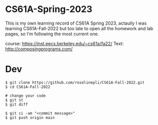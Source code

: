 # CS61A-Spring-2023
This is my own learning record of CS61A Spring 2023, actaully I was learning CS61A-Fall-2022 but too late to open all the homework and lab pages, so I'm following the most current one.

course: https://inst.eecs.berkeley.edu/~cs61a/fa22/
Text: http://composingprograms.com/

# Dev

```
$ git clone https://github.com/roselinepli/CS61A-Fall-2022.git
$ cd CS61A-Fall-2022

# change your code
$ git st
$ git diff

$ git ci -am "<commit message>"
$ git push origin main
```
